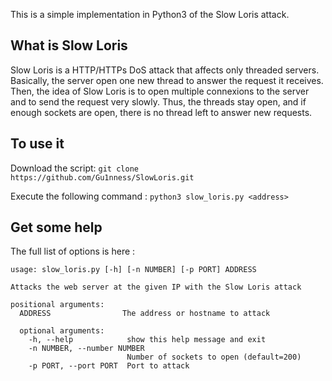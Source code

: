 This is a simple implementation in Python3 of the Slow Loris attack.

## What is Slow Loris

Slow Loris is a HTTP/HTTPs DoS attack that affects only threaded servers.
Basically,
the server open one new thread to answer the request it receives.
Then, the idea of Slow Loris is to open multiple connexions to the server and
to send the request very slowly.
Thus, the threads stay open, and if enough sockets are open, there is no thread
left to answer new requests.


## To use it

Download the script: ```git clone https://github.com/Gu1nness/SlowLoris.git ```


Execute the following command :  ``` python3 slow_loris.py <address> ```

## Get some help

The full list of options is here :

```
usage: slow_loris.py [-h] [-n NUMBER] [-p PORT] ADDRESS

Attacks the web server at the given IP with the Slow Loris attack

positional arguments:
  ADDRESS                The address or hostname to attack

  optional arguments:
    -h, --help            show this help message and exit
    -n NUMBER, --number NUMBER
                          Number of sockets to open (default=200)
    -p PORT, --port PORT  Port to attack
```
